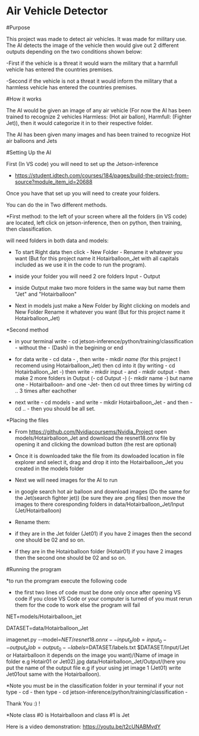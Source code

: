 # Air Vehicle Detector

#Purpose

This project was made to detect air vehicles. It was made for military use. The AI detects the image of the vehicle then would give out 2 different outputs depending on the two conditions shown below: 

-First if the vehicle is a threat it would warn the military that a harmfull vehicle has entered the countries premises. 

-Second if the vehicle is not a threat it would inform the military that a harmless vehicle has entered the countries premises.

#How it works

The AI would be given an image of any air vehicle (For now the AI has been trained to recognize 2 vehicles Harmless: (Hot air ballon), Harmfull: (Fighter Jet)), then it would categorize it in to their respective folder.

The AI has been given many images and has been trained to recognize Hot air balloons and Jets

#Setting Up the AI

First (In VS code) you will need to set up the Jetson-inference
 
- https://student.idtech.com/courses/184/pages/build-the-project-from-source?module_item_id=20688

Once you have that set up you will need to create your folders.

You can do the in Two different methods.

*First method: to the left of your screen where all the folders (in VS code) are located, left click on jetson-inference, then on python, then training, then classification. 

will need folders in both data and models:

- To start Right data then click - New Folder - Rename it whatever you want (But for this project name it Hotairballoon_Jet with all capitals included as we use it in the code to run the program).

- inside your folder you will need 2 ore folders Input - Output

- inside Output make two more folders in the same way but name them "Jet" and "Hotairballoon"

- Next in models just make a New Folder by Right clicking on models and New Folder Rename it whatever you want (But for this project name it Hotairballoon_Jet)

*Second method

- in your terminal write - cd jetson-inference/python/training/classification - without the - (Dash) in the begining or end

- for data write - cd data - , then write - mkdir _name_ (for this project I recomend using Hotairballoon_Jet) then cd into it (by writing - cd Hotairballoon_Jet -) then write - mkdir input - and - mkdir output -  then make 2 more folders in Output (- cd Output -) (- mkdir name -) but name one - Hotairballoon- and one -Jet- then cd out three times by wirting cd .. 3 times after eachother

- next write - cd models - and write - mkdir Hotairballoon_Jet - and then - cd .. - then you should be all set.  

*Placing the files

- From https://github.com/Nvidiacoursems/Nvidia_Project open models/Hotairballoon_Jet and download the resnet18.onnx file by opening it and clicking the download button (the rest are optional)

- Once it is downloaded take the file from its dowloaded location in file explorer and select it, drag and drop it into the Hotairballoon_Jet you created in the models folder

- Next we will need images for the AI to run

- in google search hot air balloon and download images (Do the same for the Jet(search fighter jet)) (be sure they are .png files) then move the images to there coresponding folders in data/Hotairballoon_Jet/Input (Jet/Hotairballoon)

- Rename them:
 
 - if they are in the Jet folder (Jet01) if you have 2 images then the second one should be 02 and so on.
 
 - if they are in the Hotairballoon folder (Hotair01) if you have 2 images then the second one should be 02 and so on.
 
#Running the program

*to run the promgram execute the following code

- the first two lines of code must be done only once after opening VS code if you close VS Code or your computer is turned of you must rerun them for the code to work else the program will fail

 NET=models/Hotairballoon_jet
 
 DATASET=data/Hotairballoon_Jet
 
 imagenet.py --model=$NET/resnet18.onnx --input_blob=input_0 --output_blob=output_0 --labels=$DATASET/labels.txt $DATASET/Input/(Jet or Hatairballoon it depends on the image you want)/(Name of image in folder e.g Hotair01 or Jet02).jpg data/Hotairballoon_Jet/Output/(here you put the name of the output file e.g if your using jet image 1 (Jet01) write Jet01out same with the Hotairballoon).
 
*Note you must be in the classification folder in your terminal if your not type - cd - then type - cd jetson-inference/python/training/classification -

Thank You :) !

*Note class #0 is Hotairballoon and class #1 is Jet

Here is a video demonstration: https://youtu.be/t2cUNABMvdY

 

